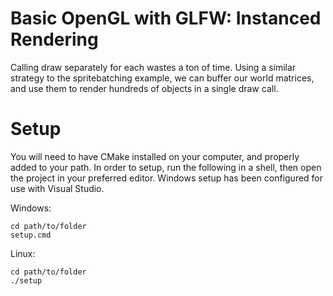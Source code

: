 # Basic OpenGL with GLFW: Instanced Rendering

Calling draw separately for each wastes a ton of time.
Using a similar strategy to the spritebatching example, we can buffer our world matrices, and use them to render hundreds of objects in a single draw call.

# Setup

You will need to have CMake installed on your computer, and properly added to your path.
In order to setup, run the following in a shell, then open the project in your preferred editor.
Windows setup has been configured for use with Visual Studio.

Windows:
```
cd path/to/folder
setup.cmd
```
Linux:
```
cd path/to/folder
./setup
```

